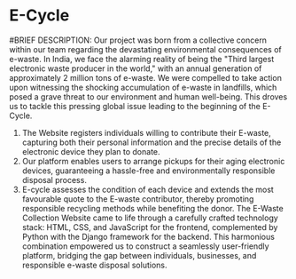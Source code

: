 # E-Cycle
#BRIEF DESCRIPTION:
Our project was born from a collective concern within our team regarding the devastating environmental consequences of e-waste. In India, we face the alarming reality of being the "Third largest electronic waste producer in the world," with an annual generation of approximately 2 million tons of e-waste. We were compelled to take action upon witnessing the shocking accumulation of e-waste in landfills, which posed a grave threat to our environment and human well-being. This droves us to tackle this pressing global issue leading to the beginning of the E-Cycle.
1. The Website registers individuals willing to contribute their E-waste, capturing both their personal information and the precise details of the electronic device they plan to donate.
2. Our platform enables users to arrange pickups for their aging electronic devices, guaranteeing a hassle-free and environmentally responsible disposal process.
3. E-cycle assesses the condition of each device and extends the most favourable quote to the E-waste contributor, thereby promoting responsible recycling methods while benefiting the donor.
The E-Waste Collection Website came to life through a carefully crafted technology stack: HTML, CSS, and JavaScript for the frontend, complemented by Python with the Django framework for the backend. This harmonious combination empowered us to construct a seamlessly user-friendly platform, bridging the gap between individuals, businesses, and responsible e-waste disposal solutions.
